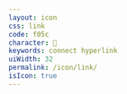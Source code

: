 ```yaml
---
layout: icon
css: link
code: f05c
character: 
keywords: connect hyperlink
uiWidth: 32
permalink: /icon/link/
isIcon: true
---
```

